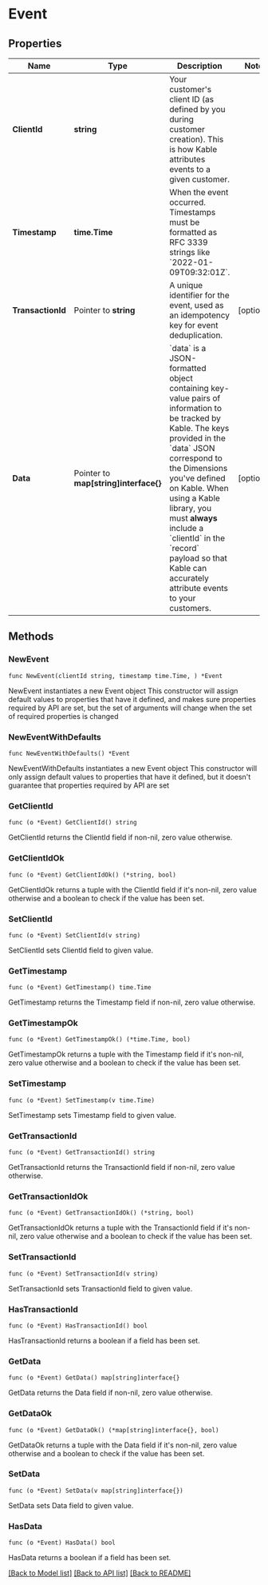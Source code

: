 # Event

## Properties

Name | Type | Description | Notes
------------ | ------------- | ------------- | -------------
**ClientId** | **string** | Your customer&#39;s client ID (as defined by you during customer creation). This is how Kable attributes events to a given customer. | 
**Timestamp** | **time.Time** | When the event occurred. Timestamps must be formatted as RFC 3339 strings like &#x60;2022-01-09T09:32:01Z&#x60;. | 
**TransactionId** | Pointer to **string** | A unique identifier for the event, used as an idempotency key for event deduplication. | [optional] 
**Data** | Pointer to **map[string]interface{}** | &#x60;data&#x60; is a JSON-formatted object containing key-value pairs of information to be tracked by Kable. The keys provided in the &#x60;data&#x60; JSON correspond to the Dimensions you&#39;ve defined on Kable.  When using a Kable library, you must **always** include a &#x60;clientId&#x60; in the &#x60;record&#x60; payload so that Kable can accurately attribute events to your customers.  | [optional] 

## Methods

### NewEvent

`func NewEvent(clientId string, timestamp time.Time, ) *Event`

NewEvent instantiates a new Event object
This constructor will assign default values to properties that have it defined,
and makes sure properties required by API are set, but the set of arguments
will change when the set of required properties is changed

### NewEventWithDefaults

`func NewEventWithDefaults() *Event`

NewEventWithDefaults instantiates a new Event object
This constructor will only assign default values to properties that have it defined,
but it doesn't guarantee that properties required by API are set

### GetClientId

`func (o *Event) GetClientId() string`

GetClientId returns the ClientId field if non-nil, zero value otherwise.

### GetClientIdOk

`func (o *Event) GetClientIdOk() (*string, bool)`

GetClientIdOk returns a tuple with the ClientId field if it's non-nil, zero value otherwise
and a boolean to check if the value has been set.

### SetClientId

`func (o *Event) SetClientId(v string)`

SetClientId sets ClientId field to given value.


### GetTimestamp

`func (o *Event) GetTimestamp() time.Time`

GetTimestamp returns the Timestamp field if non-nil, zero value otherwise.

### GetTimestampOk

`func (o *Event) GetTimestampOk() (*time.Time, bool)`

GetTimestampOk returns a tuple with the Timestamp field if it's non-nil, zero value otherwise
and a boolean to check if the value has been set.

### SetTimestamp

`func (o *Event) SetTimestamp(v time.Time)`

SetTimestamp sets Timestamp field to given value.


### GetTransactionId

`func (o *Event) GetTransactionId() string`

GetTransactionId returns the TransactionId field if non-nil, zero value otherwise.

### GetTransactionIdOk

`func (o *Event) GetTransactionIdOk() (*string, bool)`

GetTransactionIdOk returns a tuple with the TransactionId field if it's non-nil, zero value otherwise
and a boolean to check if the value has been set.

### SetTransactionId

`func (o *Event) SetTransactionId(v string)`

SetTransactionId sets TransactionId field to given value.

### HasTransactionId

`func (o *Event) HasTransactionId() bool`

HasTransactionId returns a boolean if a field has been set.

### GetData

`func (o *Event) GetData() map[string]interface{}`

GetData returns the Data field if non-nil, zero value otherwise.

### GetDataOk

`func (o *Event) GetDataOk() (*map[string]interface{}, bool)`

GetDataOk returns a tuple with the Data field if it's non-nil, zero value otherwise
and a boolean to check if the value has been set.

### SetData

`func (o *Event) SetData(v map[string]interface{})`

SetData sets Data field to given value.

### HasData

`func (o *Event) HasData() bool`

HasData returns a boolean if a field has been set.


[[Back to Model list]](../README.md#documentation-for-models) [[Back to API list]](../README.md#documentation-for-api-endpoints) [[Back to README]](../README.md)



